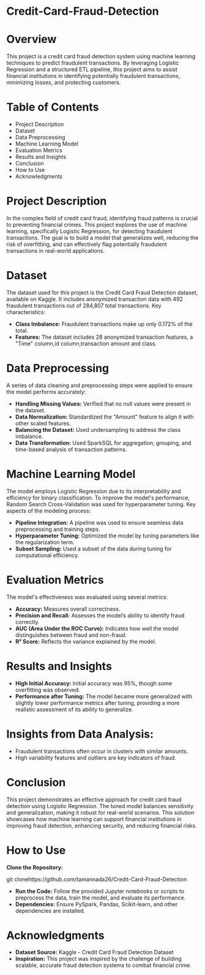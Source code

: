 # Credit-Card-Fraud-Detection

# **Overview**
This project is a credit card fraud detection system using machine learning techniques to predict fraudulent transactions. By leveraging Logistic Regression and a structured ETL pipeline, this project aims to assist financial institutions in identifying potentially fraudulent transactions, minimizing losses, and protecting customers.

# **Table of Contents**
- Project Description
- Dataset
- Data Preprocessing
- Machine Learning Model
- Evaluation Metrics
- Results and Insights
- Conclusion
- How to Use
- Acknowledgments

# **Project Description**
In the complex field of credit card fraud, identifying fraud patterns is crucial to preventing financial crimes. This project explores the use of machine learning, specifically Logistic Regression, for detecting fraudulent transactions. The goal is to build a model that generalizes well, reducing the risk of overfitting, and can effectively flag potentially fraudulent transactions in real-world applications.

# **Dataset**
The dataset used for this project is the Credit Card Fraud Detection dataset, available on Kaggle. It includes anonymized transaction data with 492 fraudulent transactions out of 284,807 total transactions. Key characteristics:

- **Class Imbalance:** Fraudulent transactions make up only 0.172% of the total.
- **Features:** The dataset includes 28 anonymized transaction features, a "Time" column,id column,transaction amount and class.
# **Data Preprocessing**
A series of data cleaning and preprocessing steps were applied to ensure the model performs accurately:

- **Handling Missing Values:** Verified that no null values were present in the dataset.
- **Data Normalization:** Standardized the "Amount" feature to align it with other scaled features.
- **Balancing the Dataset:** Used undersampling to address the class imbalance.
- **Data Transformation:** Used SparkSQL for aggregation, grouping, and time-based analysis of transaction patterns.

# **Machine Learning Model**
The model employs Logistic Regression due to its interpretability and efficiency for binary classification. To improve the model's performance, Random Search Cross-Validation was used for hyperparameter tuning. Key aspects of the modeling process:

- **Pipeline Integration:** A pipeline was used to ensure seamless data preprocessing and training steps.
- **Hyperparameter Tuning:** Optimized the model by tuning parameters like the regularization term.
- **Subset Sampling:** Used a subset of the data during tuning for computational efficiency.

# **Evaluation Metrics**
The model's effectiveness was evaluated using several metrics:

- **Accuracy:** Measures overall correctness.
- **Precision and Recall:** Assesses the model’s ability to identify fraud correctly.
- **AUC (Area Under the ROC Curve):** Indicates how well the model distinguishes between fraud and non-fraud.
- **R² Score:** Reflects the variance explained by the model.

# **Results and Insights**
- **High Initial Accuracy:** Initial accuracy was 95%, though some overfitting was observed.
- **Performance after Tuning:** The model became more generalized with slightly lower performance metrics after tuning, providing a more realistic assessment of its ability to generalize.

# **Insights from Data Analysis:**
- Fraudulent transactions often occur in clusters with similar amounts.
- High variability features and outliers are key indicators of fraud.
 # Conclusion
This project demonstrates an effective approach for credit card fraud detection using Logistic Regression. The tuned model balances sensitivity and generalization, making it robust for real-world scenarios. This solution showcases how machine learning can support financial institutions in improving fraud detection, enhancing security, and reducing financial risks.

# How to Use
**Clone the Repository:**

git clonehttps://github.com/tamannada26/Credit-Card-Fraud-Detection

- **Run the Code:** Follow the provided Jupyter notebooks or scripts to preprocess the data, train the model, and evaluate its performance.
- **Dependencies:** Ensure PySpark, Pandas, Scikit-learn, and other dependencies are installed.
# Acknowledgments
- **Dataset Source:** Kaggle - Credit Card Fraud Detection Dataset
- **Inspiration:** This project was inspired by the challenge of building scalable, accurate fraud detection systems to combat financial crime.
